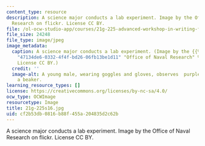 ```yaml
---
content_type: resource
description: A science major conducts a lab experiment. Image by the Office of Naval
  Research on flickr. License CC BY.
file: /ol-ocw-studio-app/courses/21g-225-advanced-workshop-in-writing-for-science-and-engineering-els-spring-2016/cf2b53db0816b88f455a204835d2c62b_21g-225s16.jpg
file_size: 24248
file_type: image/jpeg
image_metadata:
  caption: A science major conducts a lab experiment. (Image by the {{% resource_link
    "47134de6-0332-4f4f-bd26-06fb13be1d11" "Office of Naval Research" %}} on flickr.
    License CC BY.)
  credit: ''
  image-alt: A young male, wearing goggles and gloves, observes  purple liquid in
    a beaker.
learning_resource_types: []
license: https://creativecommons.org/licenses/by-nc-sa/4.0/
ocw_type: OCWImage
resourcetype: Image
title: 21g-225s16.jpg
uid: cf2b53db-0816-b88f-455a-204835d2c62b
---
```

A science major conducts a lab experiment. Image by the Office of Naval Research on flickr. License CC BY.